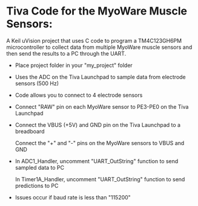# Tiva Code for the MyoWare Muscle Sensors:
A Keil uVision project that uses C code to program a TM4C123GH6PM microcontroller to collect data from multiple MyoWare muscle sensors and then send the results to a PC through the UART.

- Place project folder in your "my_project" folder 

- Uses the ADC on the Tiva Launchpad to sample data from electrode sensors (500 Hz)

- Code allows you to connect to 4 electrode sensors

- Connect "RAW" pin on each MyoWare sensor to PE3-PE0 on the Tiva Launchpad

- Connect the VBUS (+5V) and GND pin on the Tiva Launchpad to a breadboard

  Connect the "+" and "-" pins on the MyoWare sensors to VBUS and GND 
    
- In ADC1_Handler, uncomment "UART_OutString" function to send sampled data to PC

  In Timer1A_Handler, uncomment "UART_OutString" function to send predictions to PC
    
- Issues occur if baud rate is less than "115200"